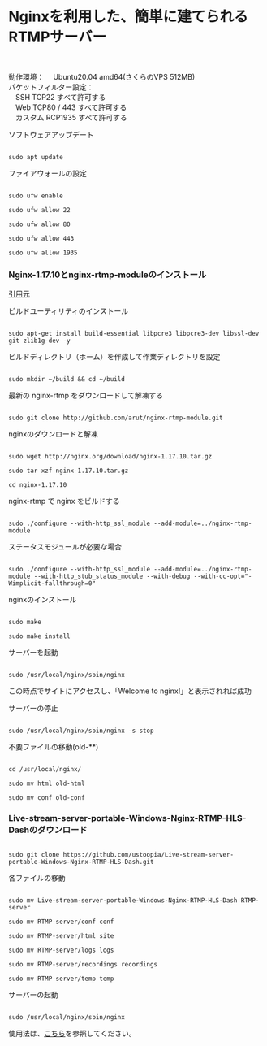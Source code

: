 <h1>Nginxを利用した、簡単に建てられるRTMPサーバー</h1>
<br />
<p>
動作環境：
　Ubuntu20.04 amd64(さくらのVPS 512MB)
<br/>
パケットフィルター設定：
<br/>
　SSH TCP22 すべて許可する
<br/>
　Web TCP80 / 443 すべて許可する
<br/>
　カスタム RCP1935 すべて許可する
</p>

ソフトウェアアップデート

```

sudo apt update

```

ファイアウォールの設定

```

sudo ufw enable

sudo ufw allow 22

sudo ufw allow 80

sudo ufw allow 443

sudo ufw allow 1935

```

<h3>
  Nginx-1.17.10とnginx-rtmp-moduleのインストール
</h3>
<p>
  <a href="https://github.com/arut/nginx-rtmp-module/wiki/Getting-started-with-nginx-rtmp#download-build-and-install">引用元</a>
</p>

ビルドユーティリティのインストール

```

sudo apt-get install build-essential libpcre3 libpcre3-dev libssl-dev git zlib1g-dev -y

```

ビルドディレクトリ（ホーム）を作成して作業ディレクトリを設定

```

sudo mkdir ~/build && cd ~/build

```

最新の nginx-rtmp をダウンロードして解凍する

```

sudo git clone http://github.com/arut/nginx-rtmp-module.git

```

nginxのダウンロードと解凍

```

sudo wget http://nginx.org/download/nginx-1.17.10.tar.gz

sudo tar xzf nginx-1.17.10.tar.gz

cd nginx-1.17.10

```

nginx-rtmp で nginx をビルドする

```

sudo ./configure --with-http_ssl_module --add-module=../nginx-rtmp-module

```

ステータスモジュールが必要な場合

```

sudo ./configure --with-http_ssl_module --add-module=../nginx-rtmp-module --with-http_stub_status_module --with-debug --with-cc-opt="-Wimplicit-fallthrough=0"

```

nginxのインストール

```

sudo make

sudo make install

```

サーバーを起動

```

sudo /usr/local/nginx/sbin/nginx

```

<p>
  この時点でサイトにアクセスし、「Welcome to nginx!」と表示されれば成功
</p>

サーバーの停止

```

sudo /usr/local/nginx/sbin/nginx -s stop

```

不要ファイルの移動(old-**)

```

cd /usr/local/nginx/

sudo mv html old-html

sudo mv conf old-conf

```

<h3>
  Live-stream-server-portable-Windows-Nginx-RTMP-HLS-Dashのダウンロード
</h3>

```

sudo git clone https://github.com/ustoopia/Live-stream-server-portable-Windows-Nginx-RTMP-HLS-Dash.git

```

各ファイルの移動

```

sudo mv Live-stream-server-portable-Windows-Nginx-RTMP-HLS-Dash RTMP-server

sudo mv RTMP-server/conf conf

sudo mv RTMP-server/html site

sudo mv RTMP-server/logs logs

sudo mv RTMP-server/recordings recordings

sudo mv RTMP-server/temp temp

```

サーバーの起動

```

sudo /usr/local/nginx/sbin/nginx

```

使用法は、<a href="https://github.com/ustoopia/Live-stream-server-portable-Windows-Nginx-RTMP-HLS-Dash">こちら</a>を参照してください。

